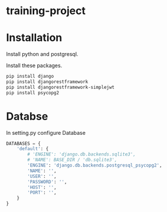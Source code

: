 # training-project

# Installation
Install python and postgresql.


Install these  packages.

```bash
pip install django
pip install djangorestframework
pip install djangorestframework-simplejwt
pip install psycopg2
```
# Databse
In setting.py configure Database

```python
DATABASES = {
    'default': {
        # 'ENGINE': 'django.db.backends.sqlite3',
        # 'NAME': BASE_DIR / 'db.sqlite3',
        'ENGINE': 'django.db.backends.postgresql_psycopg2',
        'NAME': '',
        'USER': '',
        'PASSWORD': '',
        'HOST': '',
        'PORT': '',
    }
}

```